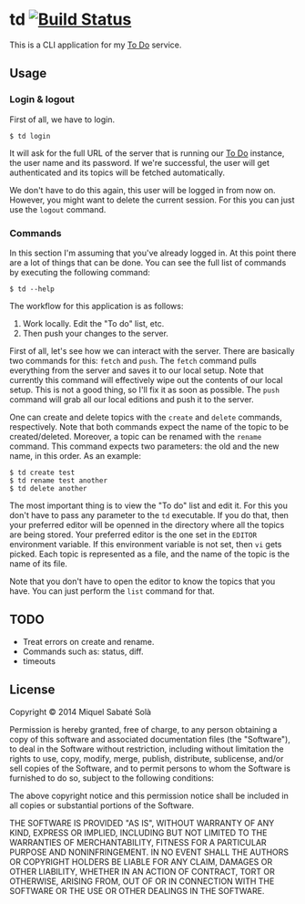 # td [![Build Status](https://travis-ci.org/mssola/td.svg?branch=master)](https://travis-ci.org/mssola/td)

This is a CLI application for my [To Do](https://github.com/mssola/todo) service.

## Usage

### Login & logout

First of all, we have to login.

    $ td login

It will ask for the full URL of the server that is running our [To
Do](https://github.com/mssola/todo) instance, the user name and its password.
If we're successful, the user will get authenticated and its topics will be
fetched automatically.

We don't have to do this again, this user will be logged in from now on.
However, you might want to delete the current session. For this you can
just use the `logout` command.

### Commands

In this section I'm assuming that you've already logged in. At this point there
are a lot of things that can be done. You can see the full list of commands by
executing the following command:

    $ td --help

The workflow for this application is as follows:

1. Work locally. Edit the "To do" list, etc.
2. Then push your changes to the server.

First of all, let's see how we can interact with the server. There are
basically two commands for this: `fetch` and `push`. The `fetch` command pulls
everything from the server and saves it to our local setup. Note that currently
this command will effectively wipe out the contents of our local setup. This is
not a good thing, so I'll fix it as soon as possible. The `push` command will
grab all our local editions and push it to the server.

One can create and delete topics with the `create` and `delete` commands,
respectively. Note that both commands expect the name of the topic to be
created/deleted. Moreover, a topic can be renamed with the `rename` command.
This command expects two parameters: the old and the new name, in this order.
As an example:

    $ td create test
    $ td rename test another
    $ td delete another

The most important thing is to view the "To do" list and edit it. For this you
don't have to pass any parameter to the `td` executable. If you do that, then
your preferred editor will be openned in the directory where all the topics are
being stored. Your preferred editor is the one set in the `EDITOR` environment
variable. If this environment variable is not set, then `vi` gets picked. Each
topic is represented as a file, and the name of the topic is the name of its
file.

Note that you don't have to open the editor to know the topics that you have.
You can just perform the `list` command for that.

## TODO

- Treat errors on create and rename.
- Commands such as: status, diff.
- timeouts

## License

Copyright &copy; 2014 Miquel Sabaté Solà

Permission is hereby granted, free of charge, to any person obtaining
a copy of this software and associated documentation files (the
"Software"), to deal in the Software without restriction, including
without limitation the rights to use, copy, modify, merge, publish,
distribute, sublicense, and/or sell copies of the Software, and to
permit persons to whom the Software is furnished to do so, subject to
the following conditions:

The above copyright notice and this permission notice shall be
included in all copies or substantial portions of the Software.

THE SOFTWARE IS PROVIDED "AS IS", WITHOUT WARRANTY OF ANY KIND,
EXPRESS OR IMPLIED, INCLUDING BUT NOT LIMITED TO THE WARRANTIES OF
MERCHANTABILITY, FITNESS FOR A PARTICULAR PURPOSE AND
NONINFRINGEMENT. IN NO EVENT SHALL THE AUTHORS OR COPYRIGHT HOLDERS BE
LIABLE FOR ANY CLAIM, DAMAGES OR OTHER LIABILITY, WHETHER IN AN ACTION
OF CONTRACT, TORT OR OTHERWISE, ARISING FROM, OUT OF OR IN CONNECTION
WITH THE SOFTWARE OR THE USE OR OTHER DEALINGS IN THE SOFTWARE.

